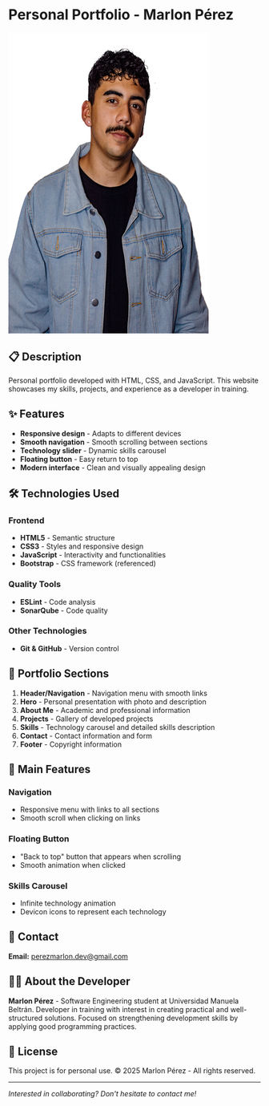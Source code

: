 # Personal Portfolio - Marlon Pérez

<img src="./assets/Foto%20personal.png" alt="Portfolio Preview" width="400" height="600" />

## 📋 Description

Personal portfolio developed with HTML, CSS, and JavaScript. This website showcases my skills, projects, and experience as a developer in training.

## ✨ Features

- **Responsive design** - Adapts to different devices
- **Smooth navigation** - Smooth scrolling between sections
- **Technology slider** - Dynamic skills carousel
- **Floating button** - Easy return to top
- **Modern interface** - Clean and visually appealing design

## 🛠️ Technologies Used

### Frontend
- **HTML5** - Semantic structure
- **CSS3** - Styles and responsive design
- **JavaScript** - Interactivity and functionalities
- **Bootstrap** - CSS framework (referenced)

### Quality Tools
- **ESLint** - Code analysis
- **SonarQube** - Code quality

### Other Technologies
- **Git & GitHub** - Version control


## 🚀 Portfolio Sections

1. **Header/Navigation** - Navigation menu with smooth links
2. **Hero** - Personal presentation with photo and description
3. **About Me** - Academic and professional information
4. **Projects** - Gallery of developed projects
5. **Skills** - Technology carousel and detailed skills description
6. **Contact** - Contact information and form
7. **Footer** - Copyright information

## 🎯 Main Features

### Navigation
- Responsive menu with links to all sections
- Smooth scroll when clicking on links

### Floating Button
- "Back to top" button that appears when scrolling
- Smooth animation when clicked

### Skills Carousel
- Infinite technology animation
- Devicon icons to represent each technology

## 📧 Contact

**Email:** perezmarlon.dev@gmail.com

## 👨‍💻 About the Developer

**Marlon Pérez** - Software Engineering student at Universidad Manuela Beltrán. Developer in training with interest in creating practical and well-structured solutions. Focused on strengthening development skills by applying good programming practices.

## 📄 License

This project is for personal use. © 2025 Marlon Pérez - All rights reserved.

---

*Interested in collaborating? Don't hesitate to contact me!*
